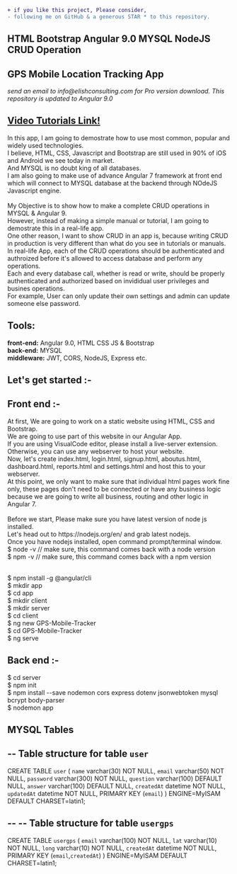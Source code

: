 ```diff
+ if you like this project, Please consider,
- following me on GitHub & a generous STAR * to this repository.
```
<h2>HTML Bootstrap Angular 9.0 MYSQL NodeJS CRUD Operation</h2>
<h2>GPS Mobile Location Tracking App</h2>
<i>send an email to info@elishconsulting.com for Pro version download.</i>
<i>This repository is updated to Angular 9.0</i>
<h2><a href="https://www.youtube.com/playlist?list=PLp0TENYyY8lHJGZX6-Ek4MkvAnzWmC9oa">Video Tutorials Link!</a></h2>
In this app, I am going to demostrate how to use most common, popular  and widely used technologies.<br/>
I believe, HTML, CSS, Javascript and Bootstrap are still used in 90% of iOS and Android we see today in market.<br/>
And MYSQL is no doubt king of all databases.<br/>
I am also going to make use of advance Angular 7 framework at front end which will connect to MYSQL database at the backend through NOdeJS Javascript engine.<br/><br/>
My Objective is to show how to make a complete CRUD operations in MYSQL & Angular 9. <br/>
However, instead of making a simple manual or tutorial, I am going to demostrate this in a real-life app.<br/>
One other reason, I want to show CRUD in an app is, because writing CRUD in production is very different than what do you see in tutorials or manuals.<br/>
In real-life App, each of the CRUD operations should be authenticated and authroized before it's allowed to access database and perform any operations.<br/>
Each and every database call, whether is read or write, should be properly authenticated and authorized based on invididual user privileges and busines operations.<br/>
For example, User can only update their own settings and admin can update someone else password.<br/>
<h2>Tools: </h2>
<b>front-end:</b> Angular 9.0, HTML CSS JS & Bootstrap<br/>
<b>back-end:</b> MYSQL<br/>
<b>middleware:</b> JWT, CORS, NodeJS, Express etc.<br/>
<h2>Let's get started :-</h2>
<h2>Front end :-</h2>
At first, We are going to work on a static website using HTML, CSS and Bootstrap.<br/>
We are going to use part of this website in our Angular App.
<br/>
If you are using VisualCode editor, please install a live-server extension.<br/>
Otherwise, you can use any webserver to host your website.<br/>
Now, let's create index.html, login.html, signup.html, aboutus.html, dashboard.html, reports.html and settings.html and host this to your webserver.<br/>
At this point, we only want to make sure that individual html pages work fine only, these pages don't need to be connected or have any business logic because we are going to write all business, routing and other logic in Angular 7.
<br/><br/>
Before we start, Please make sure you have latest version of node js installed.<br/>
Let's head out to https://nodejs.org/en/ and grab latest nodejs.<br/>
Once you have nodejs installed, open command prompt/terminal window.<br/>
$ node -v // make sure, this command comes back with a node version<br/>
$ npm -v // make sure, this command comes back with a npm version<br/><br/>

$ npm install -g @angular/cli<br/>
$ mkdir app<br/>
$ cd app<br/>
$ mkdir client<br/>
$ mkdir server<br/>
$ cd client<br/>
$ ng new GPS-Mobile-Tracker<br/>
$ cd GPS-Mobile-Tracker<br/>
$ ng serve<br/>

<h2>Back end :-</h2>
$ cd server<br/>
$ npm init<br/>
$ npm install --save nodemon cors express dotenv jsonwebtoken mysql bcrypt body-parser<br/>
$ nodemon app

MYSQL Tables
--
-- Table structure for table `user`
-- 
CREATE TABLE `user` (
  `name` varchar(30) NOT NULL,
  `email` varchar(50) NOT NULL,
  `password` varchar(300) NOT NULL,
  `question` varchar(100) DEFAULT NULL,
  `answer` varchar(100) DEFAULT NULL,
  `createdAt` datetime NOT NULL,
  `updatedAt` datetime NOT NULL,
  PRIMARY KEY (`email`)
) ENGINE=MyISAM DEFAULT CHARSET=latin1;

--
-- Table structure for table `usergps`
--

CREATE TABLE `usergps` (
  `email` varchar(100) NOT NULL,
  `lat` varchar(10) NOT NULL,
  `long` varchar(10) NOT NULL,
  `createdAt` datetime NOT NULL,
  PRIMARY KEY (`email`,`createdAt`)
) ENGINE=MyISAM DEFAULT CHARSET=latin1;
